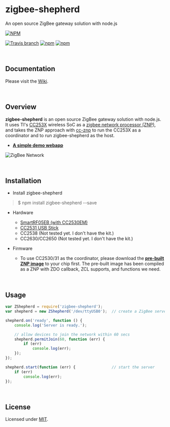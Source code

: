 # zigbee-shepherd
An open source ZigBee gateway solution with node.js  

[![NPM](https://nodei.co/npm/zigbee-shepherd.png?downloads=true)](https://nodei.co/npm/zigbee-shepherd/)  

[![Travis branch](https://img.shields.io/travis/zigbeer/zigbee-shepherd/master.svg?maxAge=2592000)](https://travis-ci.org/zigbeer/zigbee-shepherd)
[![npm](https://img.shields.io/npm/v/zigbee-shepherd.svg?maxAge=2592000)](https://www.npmjs.com/package/zigbee-shepherd)
[![npm](https://img.shields.io/npm/l/zigbee-shepherd.svg?maxAge=2592000)](https://www.npmjs.com/package/zigbee-shepherd)

<br />

## Documentation  

Please visit the [Wiki](https://github.com/zigbeer/zigbee-shepherd/wiki).

<br />

## Overview  

**zigbee-shepherd** is an open source ZigBee gateway solution with node.js. It uses TI's [CC253X](http://www.ti.com/lsds/ti/wireless_connectivity/zigbee/overview.page) wireless SoC as a [zigbee network processor (ZNP)](http://www.ti.com/lit/an/swra444/swra444.pdf), and takes the ZNP approach with [cc-znp](https://github.com/zigbeer/cc-znp) to run the CC253X as a coordinator and to run zigbee-shepherd as the host.

* [**A simple demo webapp**](https://github.com/zigbeer/zigbee-demo#readme)

![ZigBee Network](https://raw.githubusercontent.com/zigbeer/documents/master/zigbee-shepherd/zigbee_net.png)

<br />

## Installation  

* Install zigbee-shepherd

> $ npm install zigbee-shepherd --save

* Hardware
    - [SmartRF05EB (with CC2530EM)](http://www.ti.com/tool/cc2530dk)  
    - [CC2531 USB Stick](http://www.ti.com/tool/cc2531emk)  
    - CC2538 (Not tested yet. I don't have the kit.)  
    - CC2630/CC2650 (Not tested yet. I don't have the kit.)  

* Firmware
    - To use CC2530/31 as the coordinator, please download the [**pre-built ZNP image**](https://github.com/zigbeer/documents/tree/master/zigbee-shepherd) to your chip first. The pre-built image has been compiled as a ZNP with ZDO callback, ZCL supports, and functions we need.  

<br />

## Usage  

```js
var ZShepherd = require('zigbee-shepherd');
var shepherd = new ZShepherd('/dev/ttyUSB0');  // create a ZigBee server

shepherd.on('ready', function () {
    console.log('Server is ready.');

    // allow devices to join the network within 60 secs
    shepherd.permitJoin(60, function (err) {
        if (err)
            console.log(err);
    }); 
});

shepherd.start(function (err) {                // start the server
    if (err)
        console.log(err);
});
```

<br />

## License  

Licensed under [MIT](https://github.com/zigbeer/zigbee-shepherd/blob/master/LICENSE).
